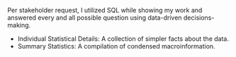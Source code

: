 Per stakeholder request, I utilized SQL while showing my work and answered every and all possible question using data-driven decisions-making.
* Individual Statistical Details: A collection of simpler facts about the data.
* Summary Statistics: A compilation of condensed macroinformation.
